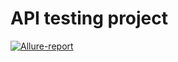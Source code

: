 # API testing project



[![Allure-report](https://img.shields.io/badge/Allure%20Report-deployed-green)](https://futureaqa.github.io/API_testing_project/)